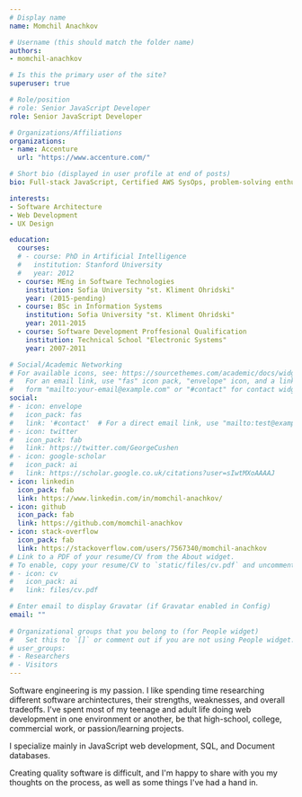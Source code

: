 ```yaml
---
# Display name
name: Momchil Anachkov

# Username (this should match the folder name)
authors:
- momchil-anachkov

# Is this the primary user of the site?
superuser: true

# Role/position
# role: Senior JavaScript Developer
role: Senior JavaScript Developer

# Organizations/Affiliations
organizations:
- name: Accenture
  url: "https://www.accenture.com/"

# Short bio (displayed in user profile at end of posts)
bio: Full-stack JavaScript, Certified AWS SysOps, problem-solving enthusiast.

interests:
- Software Architecture
- Web Development
- UX Design

education:
  courses:
  # - course: PhD in Artificial Intelligence
  #   institution: Stanford University
  #   year: 2012
  - course: MEng in Software Technologies
    institution: Sofia University "st. Kliment Ohridski"
    year: (2015-pending)
  - course: BSc in Information Systems
    institution: Sofia University "st. Kliment Ohridski"
    year: 2011-2015
  - course: Software Development Proffesional Qualification
    institution: Technical School "Electronic Systems"
    year: 2007-2011

# Social/Academic Networking
# For available icons, see: https://sourcethemes.com/academic/docs/widgets/#icons
#   For an email link, use "fas" icon pack, "envelope" icon, and a link in the
#   form "mailto:your-email@example.com" or "#contact" for contact widget.
social:
# - icon: envelope
#   icon_pack: fas
#   link: '#contact'  # For a direct email link, use "mailto:test@example.org".
# - icon: twitter
#   icon_pack: fab
#   link: https://twitter.com/GeorgeCushen
# - icon: google-scholar
#   icon_pack: ai
#   link: https://scholar.google.co.uk/citations?user=sIwtMXoAAAAJ
- icon: linkedin
  icon_pack: fab
  link: https://www.linkedin.com/in/momchil-anachkov/
- icon: github
  icon_pack: fab
  link: https://github.com/momchil-anachkov
- icon: stack-overflow
  icon_pack: fab
  link: https://stackoverflow.com/users/7567340/momchil-anachkov
# Link to a PDF of your resume/CV from the About widget.
# To enable, copy your resume/CV to `static/files/cv.pdf` and uncomment the lines below.  
# - icon: cv
#   icon_pack: ai
#   link: files/cv.pdf

# Enter email to display Gravatar (if Gravatar enabled in Config)
email: ""
  
# Organizational groups that you belong to (for People widget)
#   Set this to `[]` or comment out if you are not using People widget.  
# user_groups:
# - Researchers
# - Visitors
---
```


Software engineering is my passion. I like spending time researching different software archintectures, their strengths, weaknesses, and overall tradeoffs. I've spent most of my teenage and adult life doing web development in one environment or another, be that high-school, college, commercial work, or passion/learning projects.

I specialize mainly in JavaScript web development, SQL, and Document databases.

Creating quality software is difficult, and I'm happy to share with you my thoughts on the process, as well as some things I've had a hand in.
